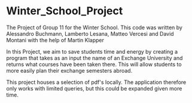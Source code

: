 # Winter_School_Project
The Project of Group 11 for the Winter School. This code was written by Alessandro Buchmann, Lamberto Lesana, Matteo Vercesi and David Montani with the help of Martin Klapper 

In this Project, we aim to save students time and energy by creating a program that takes as an input the name of an Exchange University and returns what courses have been taken there. This will allow students to more easily plan their exchange semesters abroad. 

This project houses a selection of pdf's locally. The application therefore only works with limited queries, but this could be expanded given more time. 


